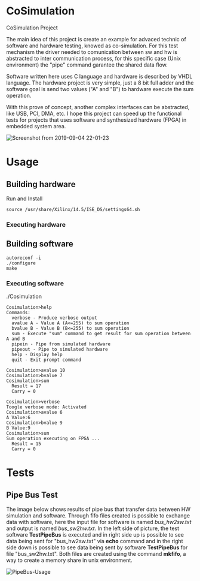 # CoSimulation
CoSimulation Project

The main idea of this project is create an example for advaced technic of software and hardware testing, knowed as co-simulation. For this test mechanism the driver needed to comunication between sw and hw is abstracted to inter communication process, for this specific case (Unix environment) the "pipe" command garantee the shared data flow.

Software written here uses C language and hardware is described by VHDL language. The hardware project is very simple, just a 8 bit full adder and the software goal is send two values ("A" and "B") to hardware execute the sum operation.

With this prove of concept, another complex interfaces can be abstracted, like USB, PCI, DMA, etc. I hope this project can speed up the functional tests for projects that uses software and synthesized hardware (FPGA) in embedded system area.

![Screenshot from 2019-09-04 22-01-23](https://user-images.githubusercontent.com/27175864/64291308-c1191500-cf5f-11e9-8a9c-f8f17c9dbcb5.png)

# Usage

## Building hardware

Run and Install
```
source /usr/share/Xilinx/14.5/ISE_DS/settings64.sh
```

### Executing hardware

## Building software
```
autoreconf -i
./configure
make
```

### Executing software

./Cosimulation

```
Cosimulation>help
Commands:
  verbose - Produce verbose output
  avalue A - Value A (A<=255) to sum operation
  bvalue B - Value B (B<=255) to sum operation
  sum - Execute "sum" command to get result for sum operation between A and B
  pipein - Pipe from simulated hardware
  pipeout - Pipe to simulated hardware
  help - Display help
  quit - Exit prompt command

Cosimulation>avalue 10
Cosimulation>bvalue 7
Cosimulation>sum
  Result = 17
  Carry = 0

Cosimulation>verbose
Toogle verbose mode: Activated 
Cosimulation>avalue 6
A Value:6
Cosimulation>bvalue 9
B Value:9
Cosimulation>sum
Sum operation executing on FPGA ...
  Result = 15
  Carry = 0
```
# Tests

## Pipe Bus Test

The image below shows results of pipe bus that transfer data between HW simulation and software. Through fifo files created is possible to exchange data with software, here the input file for software is named *bus_hw2sw.txt* and output is named *bus_sw2hw.txt*.
In the left side of picture, the test software **TestPipeBus** is executed and in right side up is possible to see data being sent for "bus_hw2sw.txt" via **echo** command and in the right side down is possible to see data being sent by software **TestPipeBus** for file "bus_sw2hw.txt". Both files are created using the command **mkfifo**, a way to create a memory share in unix environment.  

![PipeBus-Usage](https://user-images.githubusercontent.com/27175864/64924122-e831db00-d7d8-11e9-9609-fe2dc1ffda48.png)
